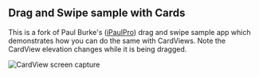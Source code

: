 ## Drag and Swipe sample with Cards

This is a fork of Paul Burke's ([iPaulPro](https://github.com/iPaulPro)) drag and swipe sample app which
demonstrates how you can do the same with CardViews. Note the CardView elevation changes while it is
being dragged.

![CardView screen capture](https://raw.github.com/kiwiandroiddev/Android-ItemTouchHelper-Demo/cardview/screenshots/cardview-drag-drop.gif)
